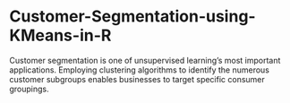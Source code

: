 # Customer-Segmentation-using-KMeans-in-R
Customer segmentation is one of unsupervised learning’s most important applications. Employing clustering algorithms to identify the numerous customer subgroups enables businesses to target specific consumer groupings.
